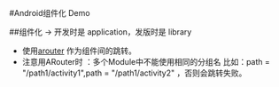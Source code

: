 #Android组件化 Demo

##组件化 -> 开发时是 application，发版时是 library

* 使用[arouter](https://github.com/alibaba/ARouter) 作为组件间的跳转。
* 注意用ARouter时 ：多个Module中不能使用相同的分组名  比如：path = "/path1/activity1",path = "/path1/activity2" ，否则会跳转失败。
